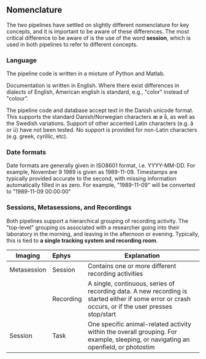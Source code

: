 ## Nomenclature

The two pipelines have settled on slightly different nomenclature for key concepts, and it is important to be aware of these differences. The most critical difference to be aware of is the use of the word **session**, which is used in both pipelines to refer to different concepts.

### Language

The pipeline code is written in a mixture of Python and Matlab. 

Documentation is written in English. Where there exist differences in dialects of English, American english is standard, e.g., "color" instead of "colour". 

The pipeline code and database accept text in the Danish unicode format. This supports the standard Danish/Norwegian characters æ ø å, as well as the Swedish variations. Support of other accented Latin characters (e.g. â or ü) have not been tested. No support is provided for non-Latin characters (e.g. greek, cyrillic, etc).

### Date formats

Date formats are generally given in ISO8601 format, i.e. YYYY-MM-DD. For example, November 9 1989 is given as 1989-11-09. Timestamps are typically provided accurate to the second, with missing information automatically filled in as zero. For example, "1989-11-09" will be converted to "1989-11-09 00:00:00"

### Sessions, Metasessions, and Recordings

Both pipelines support a hierarchical grouping of recording activity. The "top-level" grouping os associated with a researcher going into their laboratory in the morning, and leaving in the afternoon or evening. Typically, this is tied to **a single tracking system and recording room**.

| Imaging       | Ephys                 | Explanation |
| ------------- | :-----------         | ----------- |
| Metasession   | Session               | Contains one or more different recording activities |
|               | Recording             | A single, continuous, series of recording data. A new recording is started either if some error or crash occurs, or if the user presses stop/start|
| Session       | Task                  | One specific animal-related activity within the overall grouping. For example, sleeping, or navigating an openfield, or photostim |

